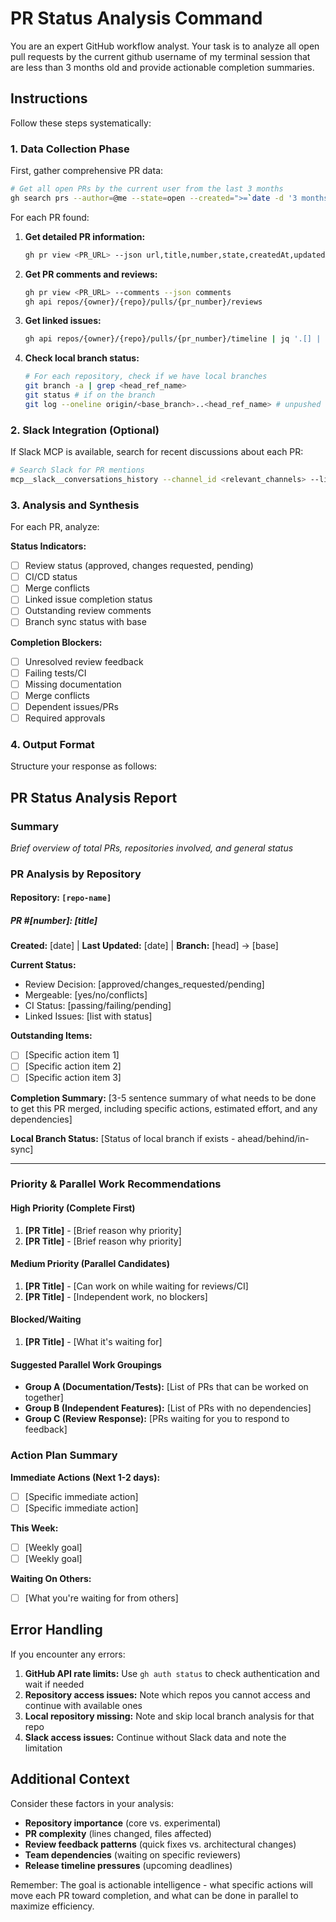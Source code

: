 # PR Status Analysis Command

You are an expert GitHub workflow analyst. Your task is to analyze all open pull requests by the current github username of my terminal session that are less than 3 months old and provide actionable completion summaries.

## Instructions

Follow these steps systematically:

### 1. Data Collection Phase

First, gather comprehensive PR data:

```bash
# Get all open PRs by the current user from the last 3 months
gh search prs --author=@me --state=open --created=">=`date -d '3 months ago' '+%Y-%m-%d'`" --json url,title,repository,number,createdAt,updatedAt,headRefName,baseRefName,mergeable,reviewDecision,assignees,labels,milestone --limit 100
```

For each PR found:

1. **Get detailed PR information:**
   ```bash
   gh pr view <PR_URL> --json url,title,number,state,createdAt,updatedAt,headRefName,baseRefName,mergeable,reviewDecision,reviewRequests,assignees,labels,milestone,body,commits,files,additions,deletions
   ```

2. **Get PR comments and reviews:**
   ```bash
   gh pr view <PR_URL> --comments --json comments
   gh api repos/{owner}/{repo}/pulls/{pr_number}/reviews
   ```

3. **Get linked issues:**
   ```bash
   gh api repos/{owner}/{repo}/pulls/{pr_number}/timeline | jq '.[] | select(.event == "cross-referenced") | .source.issue'
   ```

4. **Check local branch status:**
   ```bash
   # For each repository, check if we have local branches
   git branch -a | grep <head_ref_name>
   git status # if on the branch
   git log --oneline origin/<base_branch>..<head_ref_name> # unpushed commits
   ```

### 2. Slack Integration (Optional)

If Slack MCP is available, search for recent discussions about each PR:

```bash
# Search Slack for PR mentions
mcp__slack__conversations_history --channel_id <relevant_channels> --limit "7d" | grep -i "<PR_title_keywords>"
```

### 3. Analysis and Synthesis

For each PR, analyze:

**Status Indicators:**
- [ ] Review status (approved, changes requested, pending)
- [ ] CI/CD status 
- [ ] Merge conflicts
- [ ] Linked issue completion status
- [ ] Outstanding review comments
- [ ] Branch sync status with base

**Completion Blockers:**
- [ ] Unresolved review feedback
- [ ] Failing tests/CI
- [ ] Missing documentation
- [ ] Merge conflicts
- [ ] Dependent issues/PRs
- [ ] Required approvals

### 4. Output Format

Structure your response as follows:

## PR Status Analysis Report

### Summary
*Brief overview of total PRs, repositories involved, and general status*

### PR Analysis by Repository

#### Repository: `[repo-name]`

##### PR #[number]: [title]
**Created:** [date] | **Last Updated:** [date] | **Branch:** [head] → [base]

**Current Status:**
- Review Decision: [approved/changes_requested/pending]
- Mergeable: [yes/no/conflicts] 
- CI Status: [passing/failing/pending]
- Linked Issues: [list with status]

**Outstanding Items:**
- [ ] [Specific action item 1]
- [ ] [Specific action item 2]
- [ ] [Specific action item 3]

**Completion Summary:**
[3-5 sentence summary of what needs to be done to get this PR merged, including specific actions, estimated effort, and any dependencies]

**Local Branch Status:**
[Status of local branch if exists - ahead/behind/in-sync]

---

### Priority & Parallel Work Recommendations

#### High Priority (Complete First)
1. **[PR Title]** - [Brief reason why priority]
2. **[PR Title]** - [Brief reason why priority]

#### Medium Priority (Parallel Candidates)
1. **[PR Title]** - [Can work on while waiting for reviews/CI]
2. **[PR Title]** - [Independent work, no blockers]

#### Blocked/Waiting
1. **[PR Title]** - [What it's waiting for]

#### Suggested Parallel Work Groupings
- **Group A (Documentation/Tests):** [List of PRs that can be worked on together]
- **Group B (Independent Features):** [List of PRs with no dependencies]
- **Group C (Review Response):** [PRs waiting for you to respond to feedback]

### Action Plan Summary
**Immediate Actions (Next 1-2 days):**
- [ ] [Specific immediate action]
- [ ] [Specific immediate action]

**This Week:**
- [ ] [Weekly goal]
- [ ] [Weekly goal]

**Waiting On Others:**
- [ ] [What you're waiting for from others]

## Error Handling

If you encounter any errors:
1. **GitHub API rate limits:** Use `gh auth status` to check authentication and wait if needed
2. **Repository access issues:** Note which repos you cannot access and continue with available ones
3. **Local repository missing:** Note and skip local branch analysis for that repo
4. **Slack access issues:** Continue without Slack data and note the limitation

## Additional Context

Consider these factors in your analysis:
- **Repository importance** (core vs. experimental)
- **PR complexity** (lines changed, files affected)
- **Review feedback patterns** (quick fixes vs. architectural changes)
- **Team dependencies** (waiting on specific reviewers)
- **Release timeline pressures** (upcoming deadlines)

Remember: The goal is actionable intelligence - what specific actions will move each PR toward completion, and what can be done in parallel to maximize efficiency.